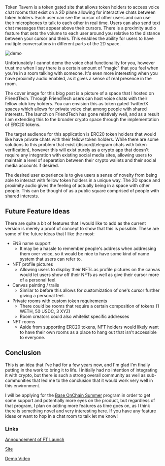 Token Tavern is a token gated site that allows token holders to access voice chat rooms that exist on a 2D plane allowing for interactive chats between token holders. Each user can see the cursor of other users and can use their microphones to talk to each other in real time. Users can also send text chat messages that appear above their cursors. There is a proximity audio feature that sets the volume to each user around you relative to the distance between your cursor and theirs. This enables the ability for users to have multiple conversations in different parts of the 2D space. 

![demo](https://s12.gifyu.com/images/SYZCc.gif)

Unfortunately I cannot demo the voice chat functionality for you, however trust me when I say there is a certain amount of "magic" that you feel when you're in a room talking with someone. It's even more interesting when you have proximity audio enabled, as it gives a sense of real presence in the room.

The cover image for this blog post is a picture of a space that I hosted on FriendTech. Through FriendTech users can host voice chats with their fellow club key holders. You can envision this as token gated Twitter/X spaces which allows for private voice chat among people with shared interests. The launch on FriendTech has gone relatively well, and as a result I am extending this to the broader crypto space through the implementation of ERC20 tokens. 

The target audience for this application is ERC20 token holders that would like have private chats with their fellow token holders. While there are some solutions to this problem that exist (discord/telegram chats with token verification), however this will exist purely as a crypto app that doesn't require any integration with existing social media sites, allowing users to maintain a level of separation between their crypto wallets and their social media accounts if desired.

The desired user experience is to give users a sense of novelty from being able to interact with fellow token holders in a unique way. The 2D space and proximity audio gives the feeling of actually being in a space with other people. This can be thought of as a public square comprised of people with shared interests.

## Future Feature Ideas

There are quite a bit of features that I would like to add as the current version is merely a proof of concept to show that this is possible. These are some of the future ideas that I like the most:

- ENS name support
	- It may be a hassle to remember people's address when addressing them over voice, so it would be nice to have some kind of name system that users can refer to.
- NFT profile pictures
	- Allowing users to display their NFTs as profile pictures on the canvas would let users show off their NFTs as well as give their cursor more of a personal feel.
- Canvas painting / trails
	- Similar to before this allows for customization of one's cursor further giving a personal feel.
- Private rooms with custom token requirements 
	- There could be rooms that require a certain composition of tokens (1 WETH, 50 USDC, 3 XYZ)
	- Room creators could also whitelist specific addresses
- NFT rooms
	- Aside from supporting ERC20 tokens, NFT holders would likely want to have their own rooms as a place to hang out that isn't accessible to everyone.

## Conclusion

This is an idea that I've had for a few years now, and I'm glad I'm finally putting in the work to bring it to life. I initially had no intention of integrating it with crypto, but there is such a strong overall community as well as sub-communities that led me to the conclusion that it would work very well in this environment.

I will be applying for the [Base OnChain Summer](https://base.mirror.xyz/HoH9cZVi8CMdvxVUNjvOzceUPVQcVZvvkf8ZbCOVOco) program in order to get some support and potentially more eyes on the product, but regardless of that program, I plan on adding more features as time goes on, as I think there is something novel and very interesting here. If you have any feature ideas or want to hop in a chat room to talk let me know!

### Links
[Announcement of FT Launch](https://x.com/lorem___/status/1794449172302626824)

[Site](https://tokentavern.xyz)

[Demo Video](https://drive.google.com/file/d/10F0tk86arEU1rITy0RTzhZq2FSMQWpoF/view?usp=drive_link)